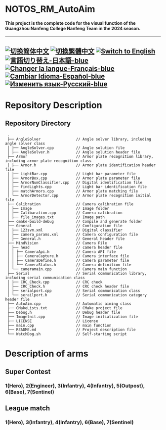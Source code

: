 # NOTOS_RM_AutoAim
#### This project is the complete code for the visual function of the Guangzhou Nanfeng College Nanfeng Team in the 2024 season.

---
[![切换简体中文](https://img.shields.io/badge/切换语言-简体中文-blue)](https://github.com/lizuju/NOTOS_RM_AutoAim/blob/main/README/README.zh-cn.md)
[![切換繁體中文](https://img.shields.io/badge/切換語言-繁體中文-blue)](https://github.com/lizuju/NOTOS_RM_AutoAim/blob/main/README/README.zh-tc.md)
[![Switch to English](https://img.shields.io/badge/Switch-English-blue)](https://github.com/lizuju/NOTOS_RM_AutoAim/blob/main/README.md)
[![言語切り替え-日本語-blue](https://img.shields.io/badge/言語切り替え-日本語-blue)](https://github.com/lizuju/NOTOS_RM_AutoAim/blob/main/README/README.jp.md)
[![Changer la langue-Français-blue](https://img.shields.io/badge/Changer%20la%20langue-Fran%C3%A7ais-blue)](https://github.com/lizuju/NOTOS_RM_AutoAim/blob/main/README/README.fr.md)
[![Cambiar Idioma-Español-blue](https://img.shields.io/badge/Cambiar%20Idioma-Espa%C3%B1ol-blue)](https://github.com/lizuju/NOTOS_RM_AutoAim/blob/main/README/README.es.md)
[![Изменить язык-Русский-blue](https://img.shields.io/badge/Изменить%20язык-Русский-blue)](https://github.com/lizuju/NOTOS_RM_AutoAim/blob/main/README/README.ru.md)
---

# Repository Description

## Repository Directory
     .
     ├── AngleSolver                // Angle solver library, including angle solver class
     │ ├── AngleSolver.cpp          // Angle solution file
     │ ├── AngleSolver.h            // Angle solution header file
     ├── Armor                      // Armor plate recognition library, including armor plate recognition class
     │ ├── Armor.h                  // Armor plate identification header file
     │ ├── LightBar.cpp             // Light bar parameter file
     │ ├── ArmorBox.cpp             // Armor plate parameter file
     │ ├── ArmorNumClassifier.cpp   // Digital identification file
     │ ├── findLights.cpp           // Light bar identification file
     │ ├── matchArmors.cpp          // Armor plate matching file
     │ └── ArmorDetector.cpp        // Armor plate recognition initial file
     ├── Calibration                // Camera calibration file
     │ ├── Image                    // Image folder
     │ ├── Calibaration.cpp         // Camera calibration
     │ ├── file_images.txt          // Image path
     ├── cmake-build-debug          // Compile and generate folder
     ├── General                    // Configuration file
     │ ├── 123svm.xml               // Digital classifier
     │ ├── camera_params.xml        // Camera configuration file
     │ ├── General.h                // General header file
     ├── MindVision                 // Camera File
     │ ├── head                     // camera header file
     │ │ ├── CameraApi.h            // Camera API file
     │ │ ├── CameraCapture.h        // Camera interface file
     │ │ ├── CameraDefine.h         // Camera parameter file
     │ │ └── CameraStatus.h         // Camera definition file
     │ └── cameramain.cpp           // Camera main function
     ├── Serial                     // Serial communication library, including serial communication class
     │ ├── CRC_Check.cpp            // CRC check
     │ ├── CRC_Check.h              // CRC check header file
     │ ├── serialport.cpp           // Serial communication class
     │ └── serailport.h             // Serial communication category header file
     ├── AutoAim.cpp                // Automatic aiming class
     ├── CMakeLists.txt             // CMake project file
     ├── Debug.h                    // Debug header file
     ├── Imagelnit.cpp              // Image initialization file
     ├── LICENSE                    // License
     ├── main.cpp                   // main function
     ├── README.md                  // Project description file
     └── WatchDog.sh                // Self-starting script

# Description of arms

## Super Contest
### 1(Hero), 2(Engineer), 3(Infantry), 4(Infantry), 5(Outpost), 6(Base), 7(Sentinel)

## League match
### 1(Hero), 3(Infantry), 4(Infantry), 6(Base), 7(Sentinel)